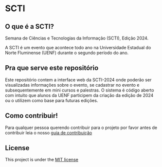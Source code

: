 # SCTI

## O que é a SCTI?

Semana de Ciências e Tecnologias da Informação (SCTI), Edição 2024.

A SCTI é um evento que acontece todo ano na Universidade Estadual do Norte Fluminense (UENF) durante o segundo período do ano.

## Pra que serve este repositório

Este repositório contem a interface web da SCTI-2024 onde poderão ser visualizadas informações sobre o evento, se cadastrar no evento e subsequentemente em mini cursos e palestras.
O sistema é código aberto com intuito que alunos da UENF participem da criação da edição de 2024 ou o utilizem como base para futuras edições.

## Como contribuir!

Para qualquer pessoa querendo contribuir para o projeto por favor antes de contribuir leia o nosso [guia de contribuição](https://github.com/MintzyG/SCTI/blob/main/docs/CONTRIBUTING.md)

## License

This project is under the [MIT license](https://github.com/MintzyG/SCTI/blob/main/LICENSE)
